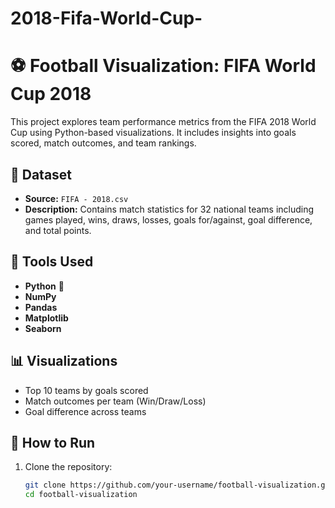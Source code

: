 # 2018-Fifa-World-Cup-
# ⚽ Football Visualization: FIFA World Cup 2018

This project explores team performance metrics from the FIFA 2018 World Cup using Python-based visualizations. It includes insights into goals scored, match outcomes, and team rankings.

## 📁 Dataset

- **Source:** `FIFA - 2018.csv`
- **Description:** Contains match statistics for 32 national teams including games played, wins, draws, losses, goals for/against, goal difference, and total points.

## 🔧 Tools Used

- **Python** 🐍
- **NumPy**
- **Pandas**
- **Matplotlib**
- **Seaborn**

## 📊 Visualizations

- Top 10 teams by goals scored
- Match outcomes per team (Win/Draw/Loss)
- Goal difference across teams

## 🧪 How to Run

1. Clone the repository:
   ```bash
   git clone https://github.com/your-username/football-visualization.git
   cd football-visualization
